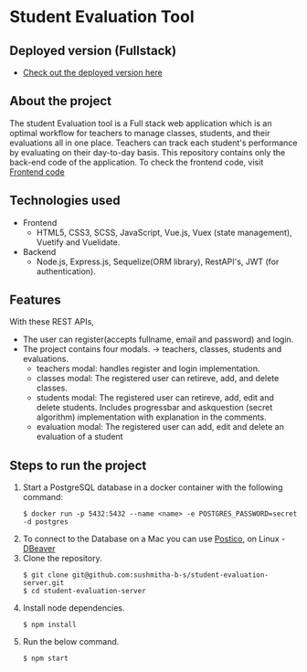# Student Evaluation Tool

## Deployed version (Fullstack)
- [Check out the deployed version here](#)

## About the project

The student Evaluation tool is a Full stack web application which is an optimal workflow for teachers to manage classes, students, and their evaluations all in one place. Teachers can track each student's performance by evaluating on their day-to-day basis. This repository contains only the back-end code of the application. To check the frontend code, visit [Frontend code](https://github.com/sushmitha-b-s/student-evaluation-client)

## Technologies used

- Frontend
  - HTML5, CSS3, SCSS, JavaScript, Vue.js, Vuex (state management), Vuetify and Vuelidate.
- Backend
  - Node.js, Express.js, Sequelize(ORM library), RestAPI's, JWT (for authentication).

## Features
With these REST APIs,
- The user can register(accepts fullname, email and password) and login.
- The project contains four modals. -> teachers, classes, students and evaluations.
  - teachers modal: handles register and login implementation.
  - classes modal: The registered user can retireve, add, and delete classes.
  - students modal: The registered user can retireve, add, edit and delete students. Includes   progressbar and askquestion (secret algorithm) implementation with explanation in the comments.
  - evaluation modal: The registered user can add, edit and delete an evaluation of a student

## Steps to run the project

1. Start a PostgreSQL database in a docker container with the following command:
    ```
    $ docker run -p 5432:5432 --name <name> -e POSTGRES_PASSWORD=secret -d postgres
    ```
2. To connect to the Database on a Mac you can use [Postico](https://eggerapps.at/postico/), on Linux - [DBeaver](https://dbeaver.io/)
2. Clone the repository.
    ```
    $ git clone git@github.com:sushmitha-b-s/student-evaluation-server.git
    $ cd student-evaluation-server
    ```
3. Install node dependencies.
    ```
    $ npm install
    ```
4. Run the below command.
    ```
    $ npm start
    ``` 